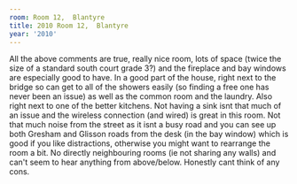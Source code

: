 ```yaml
---
room: Room 12,  Blantyre
title: 2010 Room 12,  Blantyre
year: '2010'
---
```


All the above comments are true, really nice room, lots of space (twice the size of a standard south court grade 3?) and the fireplace and bay windows are especially good to have. In a good part of the  house, right next to the bridge so can get to all of the showers easily (so finding a free one has never been an issue) as well as the common room and the laundry. Also right next to one of the better kitchens. Not having a sink isnt that much of an issue and the wireless connection (and wired) is great in this room. Not that much noise from the street as it isnt a busy road and you can see up both Gresham and Glisson roads from the desk (in the bay window) which is good if you like distractions, otherwise you might want to rearrange the room a bit. No directly neighbouring rooms (ie not sharing any walls) and can't seem to hear anything from above/below. Honestly cant think of any cons.